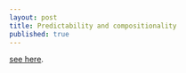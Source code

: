 ```yaml
---
layout: post
title: Predictability and compositionality
published: true 
---
```



[see here](/assets/2020-06-08-predictdepend.pdf).
